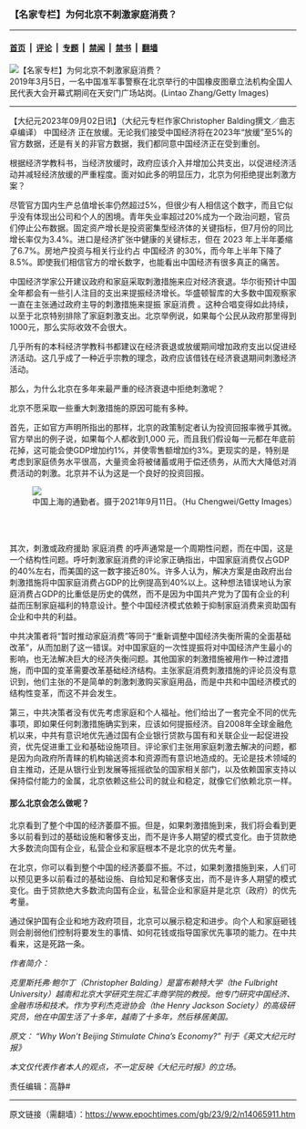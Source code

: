 ### 【名家专栏】为何北京不刺激家庭消费？

---

#### [首页](../../../..?n14065911) &nbsp;|&nbsp; [评论](../../../../../epoch-comment?n14065911) &nbsp;|&nbsp; [专题](../../../../../epoch-special?n14065911) &nbsp;|&nbsp; [禁闻](../../../../../epoch-news?n14065911) &nbsp;|&nbsp; [禁书](../../../../../books?n14065911) &nbsp;|&nbsp; [翻墙](https://github.com/gfw-breaker/nogfw/blob/master/README.md?n14065911)


<div><img alt="【名家专栏】为何北京不刺激家庭消费？" class="attachment-djy_600_400 size-djy_600_400 wp-post-image" src="https://i.epochtimes.com/assets/uploads/2023/09/id14065916-CCP_GettyImages-1128701154-870x522-600x400.jpg"/>
<div class="caption">
 2019年3月5日，一名中国准军事警察在北京举行的中国橡皮图章立法机构全国人民代表大会开幕式期间在天安门广场站岗。(Lintao Zhang/Getty Images)
</div></div><hr/><div class="post_content" id="artbody" itemprop="articleBody">
 <!-- article content begin -->
 <p>
  【大纪元2023年09月02日讯】（大纪元专栏作家Christopher Balding撰文／曲志卓编译）
  <ok href="https://www.epochtimes.com/gb/tag/%E4%B8%AD%E5%9B%BD%E7%BB%8F%E6%B5%8E.html">
   中国经济
  </ok>
  正在放缓。无论我们接受中国经济将在2023年“放缓”至5%的官方数据，还是有关的非官方数据，我们都同意中国经济正在受到重创。
 </p>
 <p>
  根据经济学教科书，当经济放缓时，政府应该介入并增加公共支出，以促进经济活动并减轻经济放缓的严重程度。面对如此多的明显压力，北京为何拒绝提出刺激方案？
 </p>
 <p>
  尽管官方国内生产总值增长率仍然超过5%，但很少有人相信这个数字，而且它似乎没有体现出公司和个人的困境。青年失业率超过20%成为一个政治问题，官员们停止公布数据。固定资产增长是投资密集型经济体的关键指标，但7月份的同比增长率仅为3.4%。进口是经济扩张中健康的关键标志，但在 2023 年上半年萎缩了6.7%。房地产投资与相关行业约占
  <ok href="https://www.epochtimes.com/gb/tag/%E4%B8%AD%E5%9B%BD%E7%BB%8F%E6%B5%8E.html">
   中国经济
  </ok>
  的30%，而今年上半年下降了8.5%。即使我们相信官方的增长数字，也能看出中国经济有很多真正的痛苦。
 </p>
 <p>
  中国经济学家公开建议政府和家庭采取刺激措施来应对经济衰退。华尔街预计中国全年都会有一些引人注目的支出来提振经济增长。华盛顿智库的大多数中国观察家一直在主张通过政府主导的刺激措施来提振
  <ok href="https://www.epochtimes.com/gb/tag/%E5%AE%B6%E5%BA%AD%E6%B6%88%E8%B4%B9.html">
   家庭消费
  </ok>
  。这种合唱变得如此持续，以至于北京特别排除了家庭刺激支出。北京举例说，如果每个公民从政府那里得到1000元，那么实际收效不会很大。
 </p>
 <p>
  几乎所有的本科经济学教科书都建议在经济衰退或放缓期间增加政府支出以促进经济活动。这几乎成了一种近乎宗教的理念，政府应该借钱在经济衰退期间刺激经济活动。
 </p>
 <p>
  那么，为什么北京在多年来最严重的经济衰退中拒绝刺激呢？
 </p>
 <p>
  北京不愿采取一些重大刺激措施的原因可能有多种。
 </p>
 <p>
  首先，正如官方声明所指出的那样，北京的政策制定者认为投资回报率微乎其微。官方举出的例子说，如果每个人都收到1,000 元，而且我们假设每一元都在年底前花掉，这可能会使GDP增加约1%，并使零售额增加约3%。更现实的是，特别是考虑到家庭债务水平很高，大量资金将被储蓄或用于偿还债务，从而大大降低对消费活动的刺激。北京并不认为这是一个良好的投资回报。
 </p>
 <figure class="wp-caption aligncenter" style="width: 601px">
  <ok href=" https://www.theepochtimes.com/_next/image?url=https://img.theepochtimes.com/assets/uploads/2023/08/23/id5479244-ShanghaiFamilyGettyImages-1339652501-1200x800.jpg&amp;w=1200&amp;q=75" rel="noreferrer noopener" target="_blank">
   <img class="" src="https://www.theepochtimes.com/_next/image?url=https://img.theepochtimes.com/assets/uploads/2023/08/23/id5479244-ShanghaiFamilyGettyImages-1339652501-1200x800.jpg&amp;w=1200&amp;q=75"/>
  </ok>
  <br/><figcaption class="wp-caption-text">
   中国上海的通勤者。摄于2021年9月11日。（Hu Chengwei/Getty Images）
  </figcaption><br/>
 </figure><br/>
 <p>
  其次，刺激或政府援助
  <ok href="https://www.epochtimes.com/gb/tag/%E5%AE%B6%E5%BA%AD%E6%B6%88%E8%B4%B9.html">
   家庭消费
  </ok>
  的呼声通常是一个周期性问题，而在中国，这是一个结构性问题。呼吁刺激家庭消费的评论家正确指出，中国家庭消费仅占GDP的40%左右，而美国的这一数字接近80%。许多人认为，解决方案是由政府出台刺激措施将中国家庭消费占GDP的比例提高到40%以上。这种想法错误地认为家庭消费占GDP的比重低是历史的偶然，而不是因为中国共产党为了国有企业的利益而压制家庭福利的特意设计。整个中国经济模式依赖于抑制家庭消费来资助国有企业和中共的利益。
 </p>
 <p>
  中共决策者将“暂时推动家庭消费”等同于“重新调整中国经济失衡所需的全面基础改革”，从而加剧了这一错误。对中国家庭的一次性提振将对中国经济产生最小的影响，也无法解决巨大的经济失衡问题。其他国家的刺激措施被用作一种过渡措施，而中国的变革需要改革基础经济结构。主张家庭消费刺激措施的评论员没有意识到，他们主张的不是简单的刺激刺激购买家庭用品，而是中共和中国经济模式的结构性变革，而这不并会发生。
 </p>
 <p>
  第三，中共决策者没有优先考虑家庭和个人福祉。他们给出了一套完全不同的优先事项，即如果任何刺激措施确实到来，应该如何提振经济。自2008年全球金融危机以来，中共有意识地优先通过国有企业银行贷款与国有和关联企业一起促进投资，优先促进重工业和基础设施项目。评论家们主张用家庭刺激去解决的问题，都是因为向政府所青睐的机构输送资本和资源而有意识地造成的。无论是技术领域的自主推动，还是从银行业到发展等摇摇欲坠的国家相关部门，以及依赖国家支持以保持偿付能力的金属，北京依赖这些公司的就业和稳定，就像它们依赖北京一样。
 </p>
 <h4>
  那么北京会怎么做呢？
 </h4>
 <p>
  北京看到了整个中国的经济萎靡不振。但是，如果刺激措施到来，我们将会看到更多以前看到过的基础设施和奢侈支出，而不是许多人期望的模式变化。由于贷款绝大多数流向国有企业，私营企业和家庭根本不是北京的优先考量。
 </p>
 <p>
  在北京，你可以看到整个中国的经济萎靡不振。不过，如果刺激措施到来，人们可以预见更多以前看过的基础设施、自给知足和奢侈支出，而不是许多人期望的模式变化。由于贷款绝大多数流向国有企业，私营企业和家庭并是北京（政府）的优先考量。
 </p>
 <p>
  通过保护国有企业和地方政府项目，北京可以展示稳定和进步。向个人和家庭砸钱则会削弱他们控制将要发生的事情、如何花钱或指导国家优先事项的能力。在中共看来，这是死路一条。
 </p>
 <p>
  <em>
   作者简介：
  </em>
 </p>
 <p>
  <em>
   克里斯托弗·鲍尔丁（Christopher Balding）是富布赖特大学（the Fulbright University）越南和北京大学研究生院汇丰商学院的教授。他专门研究中国经济、金融市场和技术。作为亨利杰克逊协会（the Henry Jackson Society）的高级研究员，他在中国生活了十多年，越南了十多年，然后移居美国。
  </em>
 </p>
 <p>
  <em>
   原文：
   <ok href="https://www.theepochtimes.com/opinion/why-wont-beijing-stimulate-chinas-economy-5479218" rel="noopener noreferrer" target="_blank">
    “Why Won’t Beijing Stimulate China’s Economy?”
   </ok>
   刊于《英文大纪元时报》
  </em>
 </p>
 <p>
  <em>
   本文仅代表作者本人的观点，不一定反映《大纪元时报》的立场。
  </em>
 </p>
 <p>
  责任编辑：高静#
 </p>
 <!-- article content end -->
 <div id="below_article_ad">
 </div>
</div>


---

原文链接（需翻墙）：https://www.epochtimes.com/gb/23/9/2/n14065911.htm